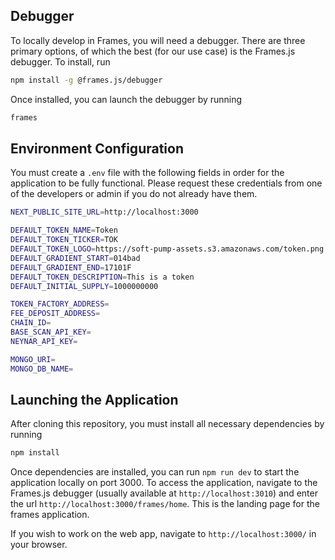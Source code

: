 ## Debugger

To locally develop in Frames, you will need a debugger. There are three primary options, of which the best (for our use case) is the Frames.js debugger. To install, run 
```bash
npm install -g @frames.js/debugger
```
Once installed, you can launch the debugger by running 
```bash
frames
```

## Environment Configuration

You must create a ```.env``` file with the following fields in order for the application to be fully functional. Please request these credentials from one of the developers or admin if you do not already have them.
```bash
NEXT_PUBLIC_SITE_URL=http://localhost:3000

DEFAULT_TOKEN_NAME=Token
DEFAULT_TOKEN_TICKER=TOK
DEFAULT_TOKEN_LOGO=https://soft-pump-assets.s3.amazonaws.com/token.png
DEFAULT_GRADIENT_START=014bad
DEFAULT_GRADIENT_END=17101F
DEFAULT_TOKEN_DESCRIPTION=This is a token
DEFAULT_INITIAL_SUPPLY=1000000000

TOKEN_FACTORY_ADDRESS=
FEE_DEPOSIT_ADDRESS=
CHAIN_ID=
BASE_SCAN_API_KEY=
NEYNAR_API_KEY=

MONGO_URI=
MONGO_DB_NAME=
```

## Launching the Application

After cloning this repository, you must install all necessary dependencies by running
```bash
npm install
```

Once dependencies are installed, you can run ```npm run dev``` to start the application locally on port 3000. To access the application, navigate to the Frames.js debugger (usually available at ```http://localhost:3010```) and enter the url ```http://localhost:3000/frames/home```. This is the landing page for the frames application.

If you wish to work on the web app, navigate to ```http://localhost:3000/``` in your browser.